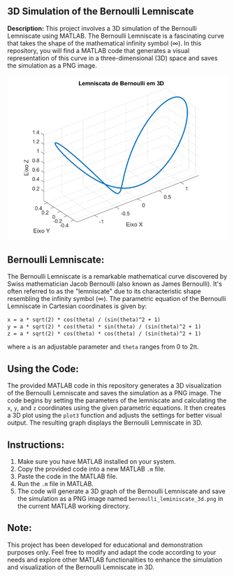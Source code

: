 ## 3D Simulation of the Bernoulli Lemniscate

**Description:**
This project involves a 3D simulation of the Bernoulli Lemniscate using MATLAB. The Bernoulli Lemniscate is a fascinating curve that takes the shape of the mathematical infinity symbol (∞). In this repository, you will find a MATLAB code that generates a visual representation of this curve in a three-dimensional (3D) space and saves the simulation as a PNG image.

![3D Simulation of the Bernoulli Lemniscate](lemniscata_de_bernoulli.png)

## Bernoulli Lemniscate:
The Bernoulli Lemniscate is a remarkable mathematical curve discovered by Swiss mathematician Jacob Bernoulli (also known as James Bernoulli). It's often referred to as the "lemniscate" due to its characteristic shape resembling the infinity symbol (∞). The parametric equation of the Bernoulli Lemniscate in Cartesian coordinates is given by:

```
x = a * sqrt(2) * cos(theta) / (sin(theta)^2 + 1)
y = a * sqrt(2) * cos(theta) * sin(theta) / (sin(theta)^2 + 1)
z = a * sqrt(2) * cos(theta) * cos(theta) / (sin(theta)^2 + 1)
```

where `a` is an adjustable parameter and `theta` ranges from 0 to 2π.

## Using the Code:
The provided MATLAB code in this repository generates a 3D visualization of the Bernoulli Lemniscate and saves the simulation as a PNG image. The code begins by setting the parameters of the lemniscate and calculating the `x`, `y`, and `z` coordinates using the given parametric equations. It then creates a 3D plot using the `plot3` function and adjusts the settings for better visual output. The resulting graph displays the Bernoulli Lemniscate in 3D.

## Instructions:
1. Make sure you have MATLAB installed on your system.
2. Copy the provided code into a new MATLAB `.m` file.
3. Paste the code in the MATLAB file.
4. Run the `.m` file in MATLAB.
5. The code will generate a 3D graph of the Bernoulli Lemniscate and save the simulation as a PNG image named `bernoulli_leminiscate_3d.png` in the current MATLAB working directory.

## Note:
This project has been developed for educational and demonstration purposes only. Feel free to modify and adapt the code according to your needs and explore other MATLAB functionalities to enhance the simulation and visualization of the Bernoulli Lemniscate in 3D.
